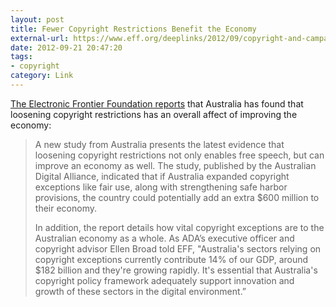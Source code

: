 ```yaml
---
layout: post
title: Fewer Copyright Restrictions Benefit the Economy
external-url: https://www.eff.org/deeplinks/2012/09/copyright-and-campaign-misinformation-new-study-affirms-less-copyright
date: 2012-09-21 20:47:20
tags:
- copyright
category: Link
---
```

[The Electronic Frontier Foundation reports](https://www.eff.org/deeplinks/2012/09/copyright-and-campaign-misinformation-new-study-affirms-less-copyright) that Australia has found that loosening copyright restrictions has an overall affect of improving the economy:

> A new study from Australia presents the latest evidence that loosening copyright restrictions not only enables free speech, but can improve an economy as well. The study, published by the Australian Digital Alliance, indicated that if Australia expanded copyright exceptions like fair use, along with strengthening safe harbor provisions, the country could potentially add an extra $600 million to their economy.
> 
> In addition, the report details how vital copyright exceptions are to the Australian economy as a whole. As ADA’s executive officer and copyright advisor Ellen Broad told EFF, "Australia's sectors relying on copyright exceptions currently contribute 14% of our GDP, around $182 billion and they're growing rapidly. It's essential that Australia's copyright policy framework adequately support innovation and growth of these sectors in the digital environment.”
